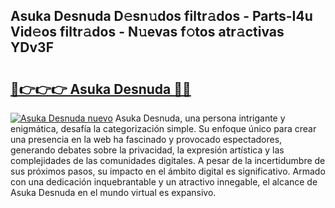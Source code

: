 ## Asuka Desnuda D𝚎sn𝚞dos filtr𝚊dos - Parts-I4u Vid𝚎os filtr𝚊dos - N𝚞evas f𝚘tos atr𝚊ctivas YDv3F

# <h2><a href="http://mbav8u3.tromn.icu/?c=Asuka+Desnuda">🔗👉👉👉 Asuka Desnuda 🔗🔗</a></h2>

[![Asuka Desnuda nuevo](https://i.imgur.com/pEAQMta.gif)](http://mbav8u3.tromn.icu/?c=Asuka+Desnuda)
Asuka Desnuda, una persona intrigante y enigmática, desafía la categorización simple. Su enfoque único para crear una presencia en la web ha fascinado y provocado espectadores, generando debates sobre la privacidad, la expresión artística y las complejidades de las comunidades digitales. A pesar de la incertidumbre de sus próximos pasos, su impacto en el ámbito digital es significativo. Armado con una dedicación inquebrantable y un atractivo innegable, el alcance de Asuka Desnuda en el mundo virtual es expansivo.
